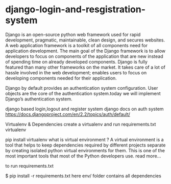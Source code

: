 # django-login-and-resgistration-system

Django is an open-source python web framework used for rapid development, pragmatic, maintainable, clean design, and secures websites. A web application framework is a toolkit of all components need for application development. The main goal of the Django framework is to allow developers to focus on components of the application that are new instead of spending time on already developed components. Django is fully featured than many other frameworks on the market. It takes care of a lot of hassle involved in the web development; enables users to focus on developing components needed for their application.

Django by default provides an authentication system configuration. User objects are the core of the authentication system.today we will implement Django’s authentication system.

django based login,logout and register system django docs on auth system https://docs.djangoproject.com/en/2.2/topics/auth/default/

Virtualenv & Dependencies
create a virtualenv and run requirements.txt
virtualenv

pip install virtualenv
what is virtual environment ?
A virtual environment is a tool that helps to keep dependencies required by different projects separate by creating isolated python virtual environments for them. This is one of the most important tools that most of the Python developers use.
read more...

to run requirements.txt

$ pip install -r requirements.txt
here env/ folder contains all dependencies

